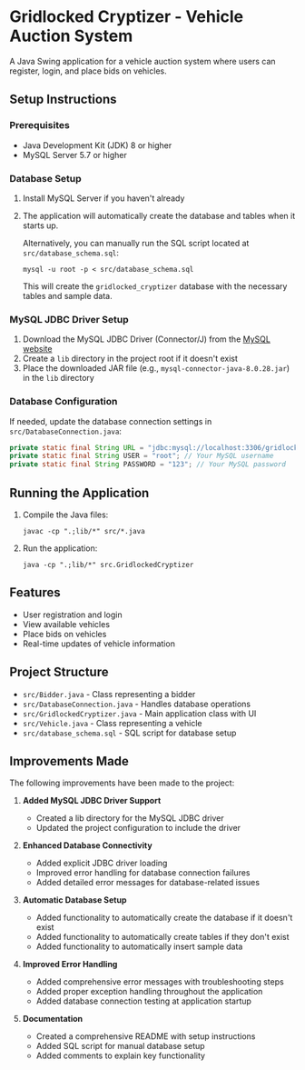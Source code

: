 # Gridlocked Cryptizer - Vehicle Auction System

A Java Swing application for a vehicle auction system where users can register, login, and place bids on vehicles.

## Setup Instructions

### Prerequisites
- Java Development Kit (JDK) 8 or higher
- MySQL Server 5.7 or higher

### Database Setup
1. Install MySQL Server if you haven't already
2. The application will automatically create the database and tables when it starts up.

   Alternatively, you can manually run the SQL script located at `src/database_schema.sql`:
   ```
   mysql -u root -p < src/database_schema.sql
   ```
   This will create the `gridlocked_cryptizer` database with the necessary tables and sample data.

### MySQL JDBC Driver Setup
1. Download the MySQL JDBC Driver (Connector/J) from the [MySQL website](https://dev.mysql.com/downloads/connector/j/)
2. Create a `lib` directory in the project root if it doesn't exist
3. Place the downloaded JAR file (e.g., `mysql-connector-java-8.0.28.jar`) in the `lib` directory

### Database Configuration
If needed, update the database connection settings in `src/DatabaseConnection.java`:
```java
private static final String URL = "jdbc:mysql://localhost:3306/gridlocked_cryptizer";
private static final String USER = "root"; // Your MySQL username
private static final String PASSWORD = "123"; // Your MySQL password
```

## Running the Application
1. Compile the Java files:
   ```
   javac -cp ".;lib/*" src/*.java
   ```
2. Run the application:
   ```
   java -cp ".;lib/*" src.GridlockedCryptizer
   ```

## Features
- User registration and login
- View available vehicles
- Place bids on vehicles
- Real-time updates of vehicle information

## Project Structure
- `src/Bidder.java` - Class representing a bidder
- `src/DatabaseConnection.java` - Handles database operations
- `src/GridlockedCryptizer.java` - Main application class with UI
- `src/Vehicle.java` - Class representing a vehicle
- `src/database_schema.sql` - SQL script for database setup

## Improvements Made
The following improvements have been made to the project:

1. **Added MySQL JDBC Driver Support**
   - Created a lib directory for the MySQL JDBC driver
   - Updated the project configuration to include the driver

2. **Enhanced Database Connectivity**
   - Added explicit JDBC driver loading
   - Improved error handling for database connection failures
   - Added detailed error messages for database-related issues

3. **Automatic Database Setup**
   - Added functionality to automatically create the database if it doesn't exist
   - Added functionality to automatically create tables if they don't exist
   - Added functionality to automatically insert sample data

4. **Improved Error Handling**
   - Added comprehensive error messages with troubleshooting steps
   - Added proper exception handling throughout the application
   - Added database connection testing at application startup

5. **Documentation**
   - Created a comprehensive README with setup instructions
   - Added SQL script for manual database setup
   - Added comments to explain key functionality
